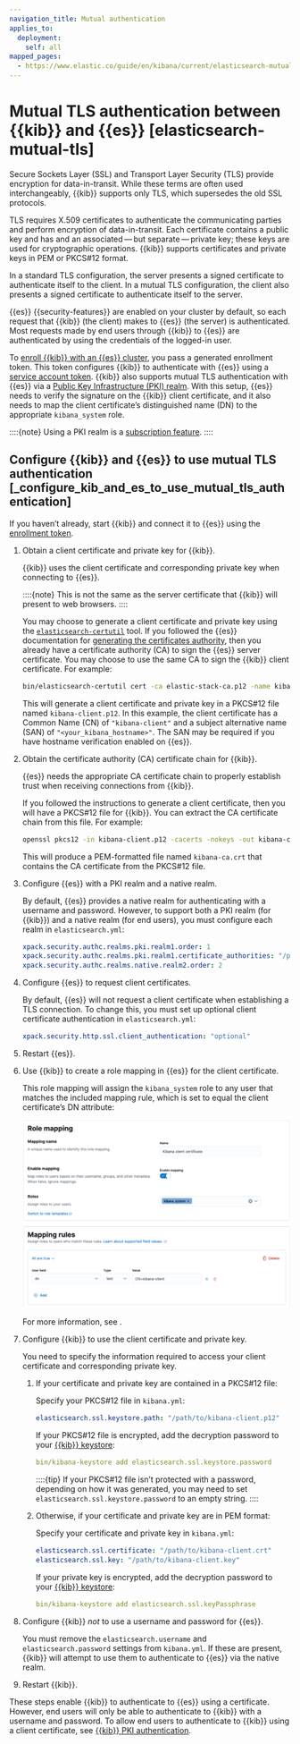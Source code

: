 ```yaml
---
navigation_title: Mutual authentication
applies_to:
  deployment:
    self: all
mapped_pages:
  - https://www.elastic.co/guide/en/kibana/current/elasticsearch-mutual-tls.html
---
```


# Mutual TLS authentication between {{kib}} and {{es}} [elasticsearch-mutual-tls]

Secure Sockets Layer (SSL) and Transport Layer Security (TLS) provide encryption for data-in-transit. While these terms are often used interchangeably, {{kib}} supports only TLS, which supersedes the old SSL protocols.

TLS requires X.509 certificates to authenticate the communicating parties and perform encryption of data-in-transit. Each certificate contains a public key and has and an associated — but separate — private key; these keys are used for cryptographic operations. {{kib}} supports certificates and private keys in PEM or PKCS#12 format.

In a standard TLS configuration, the server presents a signed certificate to authenticate itself to the client. In a mutual TLS configuration, the client also presents a signed certificate to authenticate itself to the server.

{{es}} {{security-features}} are enabled on your cluster by default, so each request that {{kib}} (the client) makes to {{es}} (the server) is authenticated. Most requests made by end users through {{kib}} to {{es}} are authenticated by using the credentials of the logged-in user.

To [enroll {{kib}} with an {{es}} cluster](/deploy-manage/security/self-auto-setup.md#stack-start-with-security), you pass a generated enrollment token. This token configures {{kib}} to authenticate with {{es}} using a [service account token](/deploy-manage/users-roles/cluster-or-deployment-auth/service-accounts.md#service-accounts-tokens). {{kib}} also supports mutual TLS authentication with {{es}} via a [Public Key Infrastructure (PKI) realm](/deploy-manage/users-roles/cluster-or-deployment-auth/pki.md). With this setup, {{es}} needs to verify the signature on the {{kib}} client certificate, and it also needs to map the client certificate’s distinguished name (DN) to the appropriate `kibana_system` role.

::::{note}
Using a PKI realm is a [subscription feature](https://www.elastic.co/subscriptions).
::::

## Configure {{kib}} and {{es}} to use mutual TLS authentication [_configure_kib_and_es_to_use_mutual_tls_authentication]

If you haven’t already, start {{kib}} and connect it to {{es}} using the [enrollment token](/deploy-manage/security/self-auto-setup.md#stack-start-with-security).

1. Obtain a client certificate and private key for {{kib}}.

    {{kib}} uses the client certificate and corresponding private key when connecting to {{es}}.

    ::::{note}
    This is not the same as the server certificate that {{kib}} will present to web browsers.
    ::::


    You may choose to generate a client certificate and private key using the [`elasticsearch-certutil`](elasticsearch://reference/elasticsearch/command-line-tools/certutil.md) tool. If you followed the {{es}} documentation for [generating the certificates authority](/deploy-manage/security/set-up-basic-security.md#generate-certificates), then you already have a certificate authority (CA) to sign the {{es}} server certificate. You may choose to use the same CA to sign the {{kib}} client certificate. For example:

    ```sh
    bin/elasticsearch-certutil cert -ca elastic-stack-ca.p12 -name kibana-client -dns <your_kibana_hostname>
    ```

    This will generate a client certificate and private key in a PKCS#12 file named `kibana-client.p12`. In this example, the client certificate has a Common Name (CN) of `"kibana-client"` and a subject alternative name (SAN) of `"<your_kibana_hostname>"`. The SAN may be required if you have hostname verification enabled on {{es}}.

2. Obtain the certificate authority (CA) certificate chain for {{kib}}.

    {{es}} needs the appropriate CA certificate chain to properly establish trust when receiving connections from {{kib}}.

    If you followed the instructions to generate a client certificate, then you will have a PKCS#12 file for {{kib}}. You can extract the CA certificate chain from this file. For example:

    ```sh
    openssl pkcs12 -in kibana-client.p12 -cacerts -nokeys -out kibana-ca.crt
    ```

    This will produce a PEM-formatted file named `kibana-ca.crt` that contains the CA certificate from the PKCS#12 file.

3. Configure {{es}} with a PKI realm and a native realm.

    By default, {{es}} provides a native realm for authenticating with a username and password. However, to support both a PKI realm (for {{kib}}) and a native realm (for end users), you must configure each realm in `elasticsearch.yml`:

    ```yaml
    xpack.security.authc.realms.pki.realm1.order: 1
    xpack.security.authc.realms.pki.realm1.certificate_authorities: "/path/to/kibana-ca.crt"
    xpack.security.authc.realms.native.realm2.order: 2
    ```

4. Configure {{es}} to request client certificates.

    By default, {{es}} will not request a client certificate when establishing a TLS connection. To change this, you must set up optional client certificate authentication in `elasticsearch.yml`:

    ```yaml
    xpack.security.http.ssl.client_authentication: "optional"
    ```

5. Restart {{es}}.
6. Use {{kib}} to create a role mapping in {{es}} for the client certificate.

    This role mapping will assign the `kibana_system` role to any user that matches the included mapping rule, which is set to equal the client certificate’s DN attribute:

    ![Role mapping for the {{kib}} client certificate](/deploy-manage/images/kibana-mutual-tls-role-mapping.png "")

    For more information, see [](/deploy-manage/users-roles/cluster-or-deployment-auth/mapping-users-groups-to-roles.md).

7. Configure {{kib}} to use the client certificate and private key.

    You need to specify the information required to access your client certificate and corresponding private key.

    1. If your certificate and private key are contained in a PKCS#12 file:

        Specify your PKCS#12 file in `kibana.yml`:

        ```yaml
        elasticsearch.ssl.keystore.path: "/path/to/kibana-client.p12"
        ```

        If your PKCS#12 file is encrypted, add the decryption password to your [{{kib}} keystore](secure-settings.md):

        ```yaml
        bin/kibana-keystore add elasticsearch.ssl.keystore.password
        ```

        ::::{tip}
        If your PKCS#12 file isn’t protected with a password, depending on how it was generated, you may need to set `elasticsearch.ssl.keystore.password` to an empty string.
        ::::

    2. Otherwise, if your certificate and private key are in PEM format:

        Specify your certificate and private key in `kibana.yml`:

        ```yaml
        elasticsearch.ssl.certificate: "/path/to/kibana-client.crt"
        elasticsearch.ssl.key: "/path/to/kibana-client.key"
        ```

        If your private key is encrypted, add the decryption password to your [{{kib}} keystore](secure-settings.md):

        ```yaml
        bin/kibana-keystore add elasticsearch.ssl.keyPassphrase
        ```

8. Configure {{kib}} *not* to use a username and password for {{es}}.

    You must remove the `elasticsearch.username` and `elasticsearch.password` settings from `kibana.yml`. If these are present, {{kib}} will attempt to use them to authenticate to {{es}} via the native realm.

9. Restart {{kib}}.

These steps enable {{kib}} to authenticate to {{es}} using a certificate. However, end users will only be able to authenticate to {{kib}} with a username and password. To allow end users to authenticate to {{kib}} using a client certificate, see [{{kib}} PKI authentication](/deploy-manage/users-roles/cluster-or-deployment-auth/kibana-authentication.md#pki-authentication).

